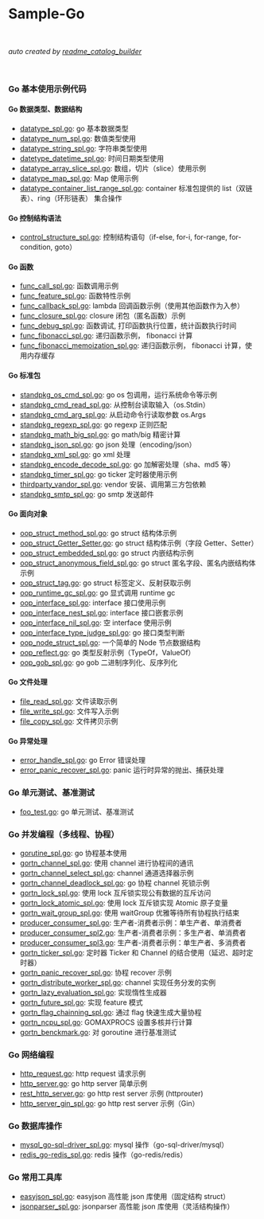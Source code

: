# Sample-Go

<br>

*auto created by [readme_catalog_builder](src/main/readme_catalog_builder.go)*

<br>
<catalog>
  
### Go 基本使用示例代码
#### Go 数据类型、数据结构
* [datatype_spl.go](./src/base.spl.assad/main/a1_datatype_spl.go): go 基本数据类型
* [datatype_num_spl.go](./src/base.spl.assad/main/a2_datatype_num_spl.go): 数值类型使用
* [datatype_string_spl.go](./src/base.spl.assad/main/a3_datatype_string_spl.go): 字符串类型使用
* [datetype_datetime_spl.go](./src/base.spl.assad/main/a4_datetype_datetime_spl.go): 时间日期类型使用
* [datatype_array_slice_spl.go](./src/base.spl.assad/main/a5_datatype_array_slice_spl.go): 数组，切片（slice）使用示例
* [datatype_map_spl.go](./src/base.spl.assad/main/a6_datatype_map_spl.go): Map 使用示例
* [datatype_container_list_range_spl.go](./src/base.spl.assad/main/a7_datatype_container_list_range_spl.go): container 标准包提供的 list（双链表）、ring（环形链表） 集合操作
#### Go 控制结构语法
* [control_structure_spl.go](./src/base.spl.assad/main/b1_control_structure_spl.go): 控制结构语句（if-else, for-i, for-range, for-condition, goto）
#### Go 函数
* [func_call_spl.go](./src/base.spl.assad/main/c1_func_call_spl.go): 函数调用示例
* [func_feature_spl.go](./src/base.spl.assad/main/c2_func_feature_spl.go): 函数特性示例
* [func_callback_spl.go](./src/base.spl.assad/main/c3_func_callback_spl.go): lambda 回调函数示例（使用其他函数作为入参）
* [func_closure_spl.go](./src/base.spl.assad/main/c4_func_closure_spl.go): closure 闭包（匿名函数）示例
* [func_debug_spl.go](./src/base.spl.assad/main/c5_func_debug_spl.go): 函数调试, 打印函数执行位置，统计函数执行时间
* [func_fibonacci_spl.go](./src/base.spl.assad/main/c6_func_fibonacci_spl.go): 递归函数示例， fibonacci 计算
* [func_fibonacci_memoization_spl.go](./src/base.spl.assad/main/c7_func_fibonacci_memoization_spl.go): 递归函数示例， fibonacci 计算，使用内存缓存
#### Go 标准包
* [standpkg_os_cmd_spl.go](./src/base.spl.assad/main/d1_standpkg_os_cmd_spl.go): go os 包调用，运行系统命令等示例
* [standpkg_cmd_read_spl.go](./src/base.spl.assad/main/d2_standpkg_cmd_read_spl.go): 从控制台读取输入（os.Stdin）
* [standpkg_cmd_arg_spl.go](./src/base.spl.assad/main/d3_standpkg_cmd_arg_spl.go): 从启动命令行读取参数 os.Args
* [standpkg_regexp_spl.go](./src/base.spl.assad/main/d4_standpkg_regexp_spl.go): go regexp 正则匹配
* [standpkg_math_big_spl.go](./src/base.spl.assad/main/d5_standpkg_math_big_spl.go): go math/big 精密计算
* [standpkg_json_spl.go](./src/base.spl.assad/main/d6_standpkg_json_spl.go): go json 处理（encoding/json）
* [standpkg_xml_spl.go](./src/base.spl.assad/main/d7_standpkg_xml_spl.go): go xml 处理
* [standpkg_encode_decode_spl.go](./src/base.spl.assad/main/d8_standpkg_encode_decode_spl.go): go 加解密处理（sha、md5 等）
* [standpkg_timer_spl.go](./src/base.spl.assad/main/d9_standpkg_timer_spl.go): go ticker 定时器使用示例
* [thirdparty_vandor_spl.go](./src/base.spl.assad/main/d10_thirdparty_vandor_spl.go): vendor 安装、调用第三方包依赖
* [standpkg_smtp_spl.go](./src/base.spl.assad/main/d11_standpkg_smtp_spl.go): go smtp 发送邮件
#### Go 面向对象
* [oop_struct_method_spl.go](./src/base.spl.assad/main/f1_oop_struct_method_spl.go): go struct 结构体示例
* [oop_struct_Getter_Setter.go](./src/base.spl.assad/main/f2_oop_struct_Getter_Setter.go): go struct 结构体示例（字段 Getter、Setter）
* [oop_struct_embedded_spl.go](./src/base.spl.assad/main/f3_oop_struct_embedded_spl.go): go struct 内嵌结构示例
* [oop_struct_anonymous_field_spl.go](./src/base.spl.assad/main/f4_oop_struct_anonymous_field_spl.go): go struct 匿名字段、匿名内嵌结构体 示例
* [oop_struct_tag.go](./src/base.spl.assad/main/f5_oop_struct_tag.go): go struct 标签定义、反射获取示例
* [oop_runtime_gc_spl.go](./src/base.spl.assad/main/f6_oop_runtime_gc_spl.go): go 显式调用 runtime gc
* [oop_interface_spl.go](./src/base.spl.assad/main/f7_oop_interface_spl.go): interface 接口使用示例
* [oop_interface_nest_spl.go](./src/base.spl.assad/main/f8_oop_interface_nest_spl.go): interface 接口嵌套示例
* [oop_interface_nil_spl.go](./src/base.spl.assad/main/f9_oop_interface_nil_spl.go): 空 interface 使用示例
* [oop_interface_type_judge_spl.go](./src/base.spl.assad/main/f9_oop_interface_type_judge_spl.go): go 接口类型判断
* [oop_node_struct_spl.go](./src/base.spl.assad/main/f10_oop_node_struct_spl.go): 一个简单的 Node 节点数据结构
* [oop_reflect.go](./src/base.spl.assad/main/f11_oop_reflect.go): go 类型反射示例（TypeOf，ValueOf）
* [oop_gob_spl.go](./src/base.spl.assad/main/f12_oop_gob_spl.go): go gob 二进制序列化、反序列化
#### Go 文件处理
* [file_read_spl.go](./src/base.spl.assad/main/g1_file_read_spl.go): 文件读取示例
* [file_write_spl.go](./src/base.spl.assad/main/g2_file_write_spl.go): 文件写入示例
* [file_copy_spl.go](./src/base.spl.assad/main/g3_file_copy_spl.go): 文件拷贝示例
#### Go 异常处理
* [error_handle_spl.go](./src/base.spl.assad/main/h1_error_handle_spl.go): go Error 错误处理
* [error_panic_recover_spl.go](./src/base.spl.assad/main/h2_error_panic_recover_spl.go): panic 运行时异常的抛出、捕获处理
  
### Go 单元测试、基准测试
* [foo_test.go](./src/base.spl.assad/func_foo/foo_test.go): go 单元测试、基准测试
  
### Go 并发编程（多线程、协程）
* [gorutine_spl.go](./src/concurrent.spl.assad/main/s1_gorutine_spl.go): go 协程基本使用
* [gortn_channel_spl.go](./src/concurrent.spl.assad/main/s2_gortn_channel_spl.go): 使用 channel 进行协程间的通讯
* [gortn_channel_select_spl.go](./src/concurrent.spl.assad/main/s3_gortn_channel_select_spl.go): channel 通道选择器示例
* [gortn_channel_deadlock_spl.go](./src/concurrent.spl.assad/main/s4_gortn_channel_deadlock_spl.go): go 协程 channel 死锁示例
* [gortn_lock_spl.go](./src/concurrent.spl.assad/main/s5_gortn_lock_spl.go): 使用 lock 互斥锁实现公有数据的互斥访问
* [gortn_lock_atomic_spl.go](./src/concurrent.spl.assad/main/s6_gortn_lock_atomic_spl.go): 使用 lock 互斥锁实现 Atomic 原子变量
* [gortn_wait_group_spl.go](./src/concurrent.spl.assad/main/s7_gortn_wait_group_spl.go): 使用 waitGroup 优雅等待所有协程执行结束
* [producer_consumer_spl.go](./src/concurrent.spl.assad/main/gortn_producer_consumer_spl/s8_producer_consumer_spl.go): 生产者-消费者示例：单生产者、单消费者
* [producer_consumer_spl2.go](./src/concurrent.spl.assad/main/gortn_producer_consumer_spl/s8_producer_consumer_spl2.go): 生产者-消费者示例：多生产者、单消费者
* [producer_consumer_spl3.go](./src/concurrent.spl.assad/main/gortn_producer_consumer_spl/s8_producer_consumer_spl3.go): 生产者-消费者示例：单生产者、多消费者
* [gortn_ticker_spl.go](./src/concurrent.spl.assad/main/s9_gortn_ticker_spl.go): 定时器 Ticker 和 Channel 的结合使用（延迟、超时定时器）
* [gortn_panic_recover_spl.go](./src/concurrent.spl.assad/main/s10_gortn_panic_recover_spl.go): 协程 recover 示例
* [gortn_distribute_worker_spl.go](./src/concurrent.spl.assad/main/s11_gortn_distribute_worker_spl.go): channel 实现任务分发的实例
* [gortn_lazy_evaluation_spl.go](./src/concurrent.spl.assad/main/s12_gortn_lazy_evaluation_spl.go): 实现惰性生成器
* [gortn_future_spl.go](./src/concurrent.spl.assad/main/s13_gortn_future_spl.go): 实现 feature 模式
* [gortn_flag_chainning_spl.go](./src/concurrent.spl.assad/main/s14_gortn_flag_chainning_spl.go): 通过 flag 快速生成大量协程
* [gortn_ncpu_spl.go](./src/concurrent.spl.assad/main/s15_gortn_ncpu_spl.go): GOMAXPROCS 设置多核并行计算
* [gortn_benckmark.go](./src/concurrent.spl.assad/main/s16_gortn_benckmark.go): 对 goroutine 进行基准测试
  
### Go 网络编程
* [http_request.go](./src/net.spl.assad/main/n1_http_request.go): http request 请求示例
* [http_server.go](./src/net.spl.assad/main/n2_http_server.go): go http server 简单示例
* [rest_http_server.go](./src/net.spl.assad/main/n3_rest_http_server.go): go http rest server 示例 (httprouter)
* [http_server_gin_spl.go](./src/net.spl.assad/main/n4_http_server_gin_spl.go): go http rest server 示例（Gin）
  
### Go 数据库操作
* [mysql_go-sql-driver_spl.go](./src/db.spl.assad/main/d1_mysql_go-sql-driver_spl.go): mysql 操作（go-sql-driver/mysql）
* [redis_go-redis_spl.go](./src/db.spl.assad/main/d2_redis_go-redis_spl.go): redis 操作（go-redis/redis）
  
### Go 常用工具库
* [easyjson_spl.go](./src/tool.spl.assad/main/t1_easyjson_spl.go): easyjson 高性能 json 库使用（固定结构 struct）
* [jsonparser_spl.go](./src/tool.spl.assad/main/t2_jsonparser_spl.go): jsonparser 高性能 json 库使用（灵活结构操作）
  
</catalog>
</catalog>